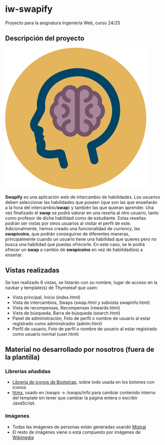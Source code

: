 # iw-swapify
Proyecto para la asignatura Ingeniería Web, curso 24/25

## Descripción del proyecto
![Logo](/src/main/resources/static/img/logo.svg)

**Swapify** es una aplicación web de intercambio de habilidades. Los usuarios deben seleccionar las habilidades que poseen (que son las que enseñarán a la hora del intercambio/**swap**) y también las que quieran aprender. Una vez finalizado el **swap** se podrá valorar en una reseña al otro usuario, tanto como profesor de dicha habilidad como de estudiante. Estas reseñas podrán ser vistas por otros usuarios al visitar el perfil de este. Adicionalmente, hemos creado una funcionalidad de _currency_, las **swapicoins**, que podrán conseguirse de diferentes maneras, principalmente cuando un usuario tiene una habilidad que quieres pero no busca una habilidad que puedas ofrecerle. En este caso, se le podrá ofrecer un **swap** a cambio de **swapicoins** en vez de habilidad(es) a enseñar.

## Vistas realizadas
Se han realizado 6 vistas, se listarán con su nombre, lugar de acceso en la navbar y template(s) de Thymeleaf que usen:
- Vista principal, Inicio (index.html)
- Vista de intercambios, Swaps (swap.html y subvista swapinfo.html)
- Vista de recompensas, Recompensas (rewards.html)
- Vista de búsqueda, Barra de búsqueda (search.html)
- Panel de administración, Foto de perfil o nombre de usuario al estar registrado como administrador (admin.html)
- Perfil de usuario, Foto de perfil o nombre de usuario al estar registrado como usuario normal (user.html)

## Material no desarrollado por nosotros (fuera de la plantilla)
### Librerías añadidas
  - [Librería de iconos de Bootstrap](https://icons.getbootstrap.com/), sobre todo usada en los botones con iconos
  - [htmx](https://htmx.org/), usado en /swaps -> /swaps/info para cambiar contenido interno del template sin tener que cambiar la página entera o escribir JavaScript.

### Imágenes
  - Todas las imágenes de personas están generadas usando [Mistral](https://mistral.ai)
  - El resto de imágenes viene o está compuesto por imágenes de [Wikimedia](https://commons.wikimedia.org/)
